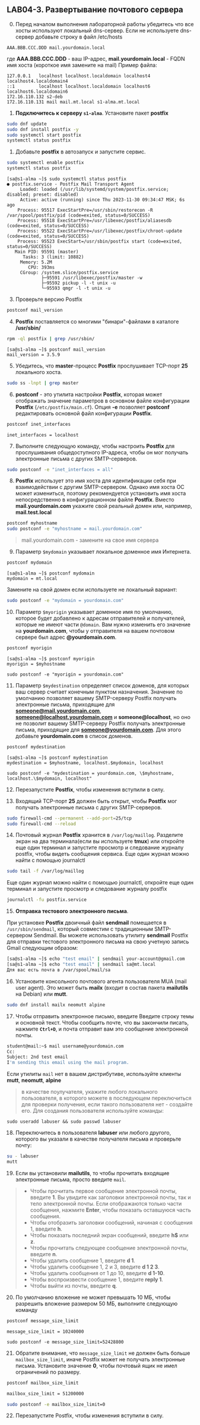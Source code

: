 ## LAB04-3. Развертывание почтового сервера
0. Перед началом выполнения лабораторной работы убедитесь что все хосты используют локальный dns-сервер. Если не используете dns-сервер добавьте строку в файл /etc/hosts

```
AAA.BBB.CCC.DDD mail.yourdomain.local
```
где **AAA.BBB.CCC.DDD** - ваш IP-адрес, **mail.yourdomain.local** - FQDN имя хоста (короткое имя замените на mail)
Пример файла:
```
127.0.0.1   localhost localhost.localdomain localhost4 localhost4.localdomain4
::1         localhost localhost.localdomain localhost6 localhost6.localdomain6
172.16.110.132 s2-deb
172.16.110.131 mail mail.mt.local s1-alma.mt.local
```


   
1.  **Подключитесь к серверу `s1-alma`**. Установите пакет **postfix**
```bash
sudo dnf update
sudo dnf install postfix -y
sudo systemctl start postfix
systemctl status postfix
```

1.  Добавьте **postfix** в автозапуск и запустите сервис.
```bash
sudo systemctl enable postfix
systemctl status postfix
```

```
[sa@s1-alma ~]$ sudo systemctl status postfix
● postfix.service - Postfix Mail Transport Agent
     Loaded: loaded (/usr/lib/systemd/system/postfix.service; disabled; preset: disabled)
     Active: active (running) since Thu 2023-11-30 09:34:47 MSK; 6s ago
    Process: 95517 ExecStartPre=/usr/sbin/restorecon -R /var/spool/postfix/pid (code=exited, status=0/SUCCESS)
    Process: 95518 ExecStartPre=/usr/libexec/postfix/aliasesdb (code=exited, status=0/SUCCESS)
    Process: 95522 ExecStartPre=/usr/libexec/postfix/chroot-update (code=exited, status=0/SUCCESS)
    Process: 95523 ExecStart=/usr/sbin/postfix start (code=exited, status=0/SUCCESS)
   Main PID: 95591 (master)
      Tasks: 3 (limit: 10882)
     Memory: 5.2M
        CPU: 393ms
     CGroup: /system.slice/postfix.service
             ├─95591 /usr/libexec/postfix/master -w
             ├─95592 pickup -l -t unix -u
             └─95593 qmgr -l -t unix -u
```

3.  Проверьте версию Postfix
```bash
postconf mail_version
```

4.  **Postfix** поставляется со многими "бинари"-файлами в каталоге **/usr/sbin/**
```bash
rpm -ql postfix | grep /usr/sbin/
```

```
[sa@s1-alma ~]$ postconf mail_version
mail_version = 3.5.9
```

5.  Убедитесь, что **master**-процесс **Postfix** прослушивает TCP-порт **25** локального хоста.
```bash
sudo ss -lnpt | grep master
```

6.  **postconf** - это утилита настройки **Postfix**, которая может отображать значение параметров в основном файле конфигурации **Postfix** (`/etc/postfix/main.cf`). Опция **-e** позволяет **postconf** редактировать основной файл конфигурации **Postfix**.
```bash
postconf inet_interfaces
```

```
inet_interfaces = localhost
```

7.  Выполните следующую команду, чтобы настроить **Postfix** для прослушивания общедоступного IP-адреса, чтобы он мог получать электронные письма с других SMTP-серверов.
```bash
sudo postconf -e "inet_interfaces = all"
```

8.  **Postfix** использует это имя хоста для идентификации себя при взаимодействии с другим SMTP-сервером. Однако имя хоста ОС может измениться, поэтому рекомендуется установить имя хоста непосредственно в конфигурационном файле **Postfix**. Вместо **mail.yourdomain.com** укажите свой реальный домен или, например, **mail.test.local**
```bash
postconf myhostname
sudo postconf -e "myhostname = mail.yourdomain.com"
```
> mail.yourdomain.com - замените на свое имя сервера

9.  Параметр `$mydomain` указывает локальное доменное имя Интернета.
```bash
postconf mydomain
```

```console
[sa@s1-alma ~]$ postconf mydomain
mydomain = mt.local
```

Замените на свой домен если используете не локальный вариант:

```sh
sudo postconf -e "mydomain = yourdomain.com"
```

10. Параметр `$myorigin` указывает доменное имя по умолчанию, которое будет добавлено к адресам отправителей и получателей, которые не имеют части `@domain`. Вам нужно изменить его значение на **yourdomain.com**, чтобы у отправителя на вашем почтовом сервере был адрес **@yourdomain.com**.
```bash
postconf myorigin
```
```
[sa@s1-alma ~]$ postconf myorigin
myorigin = $myhostname
```
```
sudo postconf -e "myorigin = yourdomain.com"
```

11. Параметр `$mydestination` определяет список доменов, для которых ваш сервер считает конечным пунктом назначения. Значение по умолчанию позволяет вашему SMTP-серверу Postfix получать электронные письма, приходящие для **someone@mail.yourdomain.com**, **someone@localhost.yourdomain.com** и **someone@localhost**, но оно не позволит вашему SMTP-серверу Postfix получать электронные письма, приходящие для **someone@yourdomain.com**. Для этого добавьте **yourdomain.com** в список доменов.

```bash
postconf mydestination
```

```
[sa@s1-alma ~]$ postconf mydestination
mydestination = $myhostname, localhost.$mydomain, localhost
```
```
sudo postconf -e "mydestination = yourdomain.com, \$myhostname, localhost.\$mydomain, localhost"
```

12. Перезапустите **Postfix**, чтобы изменения вступили в силу.

13. Входящий TCP-порт **25** должен быть открыт, чтобы **Postfix** мог получать электронные письма с других SMTP-серверов.
```bash
sudo firewall-cmd --permanent --add-port=25/tcp
sudo firewall-cmd --reload
```

14. Почтовый журнал **Postfix** хранится в `/var/log/maillog`. Разделите экран на два терминала(если вы используете **tmux**) или откройте еще один терминал и запустите просмотр и следование журналу postfix, чтобы видеть сообщения сервиса. Еще один журнал можно найти с помощью journalctl
```bash
sudo tail -f /var/log/maillog
```

Еще один журнал можно найти с помощью journalctl, откройте еще один терминал и запустите просмотр и следование журналу postfix
```bash
journalctl -fu postfix.service
```

15. **Отправка тестового электронного письма**. 

При установке **Postfix** двоичный файл **sendmail** помещается в `/usr/sbin/sendmail`, который совместим с традиционным SMTP-сервером Sendmail. Вы можете использовать утилиту **sendmail** Postfix для отправки тестового электронного письма на свою учетную запись Gmail следующим образом:
```bash
[sa@s1-alma ~]$ echo "test email" | sendmail your-account@gmail.com
[sa@s1-alma ~]$ echo "test email" | sendmail sa@mt.local
Для вас есть почта в /var/spool/mail/sa

```

16. Установите консольного почтового агента  пользователя MUA (mail user agent). Это может быть **mailx** (входит в состав пакета **mailutils** на Debian) или **mutt**.
```bash
sudo dnf install mailx neomutt alpine
```

17. Чтобы отправить электронное письмо, введите 
Введите строку темы и основной текст. Чтобы сообщить почте, что вы закончили писать, нажмите **`Ctrl+D`**, и почта отправит вам это сообщение электронной почты.
```bash
student@mail:~$ mail username@yourdomain.com
Cc: 
Subject: 2nd test email
I'm sending this email using the mail program.
```
Если утилиты `mail` нет в вашем дистрибутиве, используйте клиенты **mutt**, **neomutt**, **alpine**

> в качестве поулучателя, укажите любого локального пользователя, в которого можете в последующем переключиться для проверки получения, если такого пользователя нет - создайте его.
Для создания пользователя используйте команды:
```
sudo useradd labuser && sudo passwd labuser
```

18. Переключитесь в пользователя **labuser** или любого другого, которого вы указали в качестве получателя письма и проверьте почту:
```bash
su - labuser
mutt
```

19. Если вы установили **mailutils**, то чтобы прочитать входящие электронные письма, просто введите `mail`.
>- Чтобы прочитать первое сообщение электронной почты, введите **1**. Вы увидите как заголовки электронной почты, так и тело электронной почты. Если отображаются только части сообщения, нажмите **Enter**, чтобы показать оставшуюся часть сообщения.
>- Чтобы отобразить заголовки сообщений, начиная с сообщения 1, введите **h**.
>- Чтобы показать последний экран сообщений, введите **h$** или **z**.
>- Чтобы прочитать следующее сообщение электронной почты, введите **n**.
>- Чтобы удалить сообщение 1, введите **d 1**.
>- Чтобы удалить сообщение 1, 2 и 3, введите **d 1 2 3**.
>- Чтобы удалить сообщения от 1 до 10, введите **d 1-10**.
>- Чтобы воспроизвести сообщение 1, введите **reply 1**.
>- Чтобы выйти из почты, введите **q**.

20.   По умолчанию вложение не может превышать 10 МБ, чтобы разрешить вложение размером 50 МБ, выполните следующую команду
```bash
postconf message_size_limit
```

```
message_size_limit = 10240000
```

```
sudo postconf -e message_size_limit=52428800
```

21. Обратите внимание, что `message_size_limit` не должен быть больше `mailbox_size_limit`, иначе Postfix может не получать электронные письма. Установите значение **0**, чтобы почтовый ящик не имел ограничений по размеру.
```bash
postconf mailbox_size_limit

mailbox_size_limit = 51200000

sudo postconf -e mailbox_size_limit=0
```

22. Перезапустите Postfix, чтобы изменения вступили в силу.

